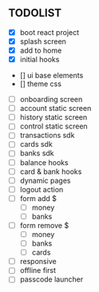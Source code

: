 ## TODOLIST

- [x] boot react project
- [x] splash screen
- [x] add to home
- [x] initial hooks
- [] ui base elements
- [] theme css
- [ ] onboarding screen
- [ ] account static screen
- [ ] history static screen
- [ ] control static screen
- [ ] transactions sdk
- [ ] cards sdk
- [ ] banks sdk
- [ ] balance hooks
- [ ] card & bank hooks
- [ ] dynamic pages
- [ ] logout action
- [ ] form add \$
  - [ ] money
  - [ ] banks
- [ ] form remove \$
  - [ ] money
  - [ ] banks
  - [ ] cards
- [ ] responsive
- [ ] offline first
- [ ] passcode launcher
